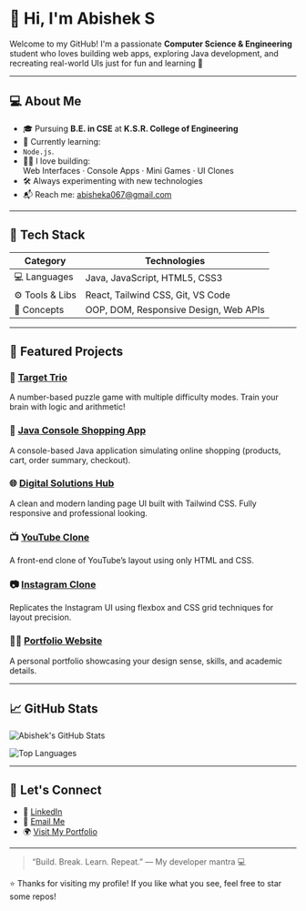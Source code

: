 # 👋 Hi, I'm Abishek S

Welcome to my GitHub! I'm a passionate **Computer Science & Engineering** student who loves building web apps, exploring Java development, and recreating real-world UIs just for fun and learning 🚀

---

## 💻 About Me

- 🎓 Pursuing **B.E. in CSE** at **K.S.R. College of Engineering**
- 🌱 Currently learning:
- `Node.js`.
- 👨‍💻 I love building:  
  Web Interfaces · Console Apps · Mini Games · UI Clones
- 🛠 Always experimenting with new technologies
- 📬 Reach me: [abisheka067@gmail.com](mailto:abisheka067@gmail.com)

---

## 🧰 Tech Stack

| Category       | Technologies                             |
|----------------|------------------------------------------|
| 💻 Languages    | Java, JavaScript, HTML5, CSS3            |
| ⚙️ Tools & Libs | React, Tailwind CSS, Git, VS Code        |
| 🧱 Concepts     | OOP, DOM, Responsive Design, Web APIs    |

---

## 🚀 Featured Projects

### 🎯 [Target Trio](https://abisheks2004.github.io/Target-Trio/)
A number-based puzzle game with multiple difficulty modes. Train your brain with logic and arithmetic!

### 🛒 [Java Console Shopping App](https://github.com/abisheks2004/Java-Console-App)
A console-based Java application simulating online shopping (products, cart, order summary, checkout).

### 🌐 [Digital Solutions Hub](https://abisheks2004.github.io/Digital_Solutions_Hug/)
A clean and modern landing page UI built with Tailwind CSS. Fully responsive and professional looking.

### 📺 [YouTube Clone](https://abisheks2004.github.io/youtube-clone/)
A front-end clone of YouTube’s layout using only HTML and CSS.

### 📷 [Instagram Clone](https://abisheks2004.github.io/instagram-clone/)
Replicates the Instagram UI using flexbox and CSS grid techniques for layout precision.

### 👨‍💼 [Portfolio Website](https://abisheks2004.github.io/Portfolio/)
A personal portfolio showcasing your design sense, skills, and academic details.

---

## 📈 GitHub Stats

![Abishek's GitHub Stats](https://github-readme-stats.vercel.app/api?username=abisheks2004&show_icons=true&theme=radical&hide_title=true)

![Top Languages](https://github-readme-stats.vercel.app/api/top-langs/?username=abisheks2004&layout=compact&theme=radical)

---

## 🤝 Let's Connect

- 🔗 [LinkedIn](https://www.linkedin.com/in/abishek-s-3aa542269)
- 📧 [Email Me](mailto:abisheka067@gmail.com)
- 🌍 [Visit My Portfolio](https://abisheks2004.github.io/Portfolio/)

---

> “Build. Break. Learn. Repeat.” — My developer mantra 💻

⭐ Thanks for visiting my profile! If you like what you see, feel free to star some repos!

